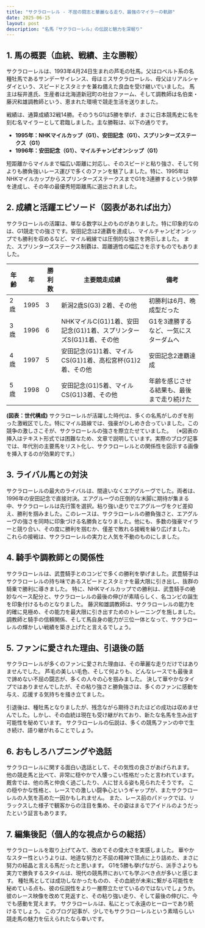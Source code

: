 ```yaml
---
title: "サクラローレル - 不屈の闘志と華麗なる走り、最強のマイラーの軌跡"
date: 2025-06-15
layout: post
description: "名馬『サクラローレル』の伝説と魅力を深堀り"
---
```


## 1. 馬の概要（血統、戦績、主な勝鞍）

サクラローレルは、1993年4月24日生まれの芦毛の牡馬。父はロベルト系の名種牡馬であるサンデーサイレンス、母はミスサクラローレル、母父はリアルシャダイという、スピードとスタミナを兼ね備えた良血を受け継いでいました。  馬主は桜井進氏、生産者は北海道新冠町の社台ファーム、そして調教師は名伯楽・藤沢和雄調教師という、恵まれた環境で競走生活を送りました。

戦績は、通算成績32戦14勝。そのうちG1は5勝を挙げ、まさに日本競馬史に名を刻む名マイラーとして君臨しました。主な勝鞍は、以下の通りです。

* **1995年：NHKマイルカップ（G1）、安田記念（G1）、スプリンターズステークス（G1）**
* **1996年：安田記念（G1）、マイルチャンピオンシップ（G1）**

短距離からマイルまで幅広い距離に対応し、そのスピードと粘り強さ、そして何よりも勝負強いレース運びで多くのファンを魅了しました。特に、1995年はNHKマイルカップからスプリンターズステークスまでG1を3連勝するという快挙を達成し、その年の最優秀短距離馬に選出されました。


## 2. 成績と活躍エピソード（図表があれば出力）

サクラローレルの活躍は、単なる数字以上のものがありました。特に印象的なのは、G1競走での強さです。安田記念は2連覇を達成し、マイルチャンピオンシップでも勝利を収めるなど、マイル戦線では圧倒的な強さを誇示しました。  また、スプリンターズステークス制覇は、距離適性の幅広さを示すものでもありました。

| 年齢 | 年   | 勝利数 | 主要競走成績                                                              | 備考                                                                        |
|-----|-----|-------|---------------------------------------------------------------------------|-----------------------------------------------------------------------------|
| 2歳  | 1995 | 3     | 新潟2歳S(G3) 2着、その他                                                | 初勝利は6月、晩成型だった                                                    |
| 3歳  | 1996 | 6     | NHKマイルC(G1)1着、安田記念(G1)1着、スプリンターズS(G1)1着、その他            | G1を3連勝するなど、一気にスターダムへ                                       |
| 4歳  | 1997 | 5     | 安田記念(G1)1着、マイルCS(G1)1着、高松宮杯(G1)2着、その他                      | 安田記念2連覇達成                                                           |
| 5歳  | 1998 | 0     | 安田記念(G1)5着、マイルCS(G1)3着、その他                                    | 年齢を感じさせる結果も、最後まで走り続けた                                  |


**(図表：世代構成)**  サクラローレルが活躍した時代は、多くの名馬がしのぎを削った激戦区でした。特にマイル路線では、強豪がひしめき合っていました。この競争の激しさこそが、サクラローレルの強さを際立たせていました。 （※図表の挿入はテキスト形式では困難なため、文章で説明しています。実際のブログ記事では、年代別の主要馬をリスト化し、サクラローレルとの関係性を図示する画像を挿入するのが効果的です。）


## 3. ライバル馬との対決

サクラローレルの最大のライバルは、間違いなくエアグルーヴでした。両者は、1996年の安田記念で直接対決。エアグルーヴの圧倒的な末脚に期待が集まる中、サクラローレルは先行策を選択。粘り強い走りでエアグルーヴをクビ差抑え、勝利を掴みました。このレースは、サクラローレルの勝負強さと、エアグルーヴの強さを同時に印象づける名勝負となりました。他にも、多数の強豪マイラーと競り合い、その度に勝利を掴むか、僅差で敗れる接戦を繰り広げました。  これらの接戦は、サクラローレルの実力と人気を不動のものにしました。


## 4. 騎手や調教師との関係性

サクラローレルは、武豊騎手とのコンビで多くの勝利を挙げました。武豊騎手はサクラローレルの持ち味であるスピードとスタミナを最大限に引き出し、抜群の騎乗で勝利に導きました。  特に、NHKマイルカップでの勝利は、武豊騎手の絶妙なペース配分と、サクラローレルの最後の伸びが素晴らしく、名コンビの誕生を印象付けるものとなりました。  藤沢和雄調教師は、サクラローレルの能力を的確に見極め、その能力を最大限に引き出すためのトレーニングを施しました。  調教師と騎手の信頼関係、そして馬自身の能力が三位一体となって、サクラローレルの輝かしい戦績を築き上げたと言えるでしょう。


## 5. ファンに愛された理由、引退後の話

サクラローレルが多くのファンに愛された理由は、その華麗な走りだけではありませんでした。  芦毛の美しい毛色、そして何よりも、どんなレースでも最後まで諦めない不屈の闘志が、多くの人々の心を掴みました。  決して華やかなタイプではありませんでしたが、その粘り強さと勝負強さは、多くのファンに感動を与え、応援する気持ちを掻き立てました。

引退後は、種牡馬となりましたが、残念ながら期待されたほどの成功は収めませんでした。しかし、その血統は現在も受け継がれており、新たな名馬を生み出す可能性を秘めています。  サクラローレルの伝説は、多くの競馬ファンの中で生き続け、語り継がれることでしょう。


## 6. おもしろハプニングや逸話

サクラローレルに関する面白い逸話として、その気性の良さがあげられます。  他の競走馬と比べて、非常に穏やかで人懐っこい性格だったと言われています。  厩舎では、他の馬と仲良く過ごしたり、人に甘える姿も見られたそうです。  この穏やかな性格と、レースでの激しい闘争心というギャップが、またサクラローレルの人気を高めた一因かもしれません。  また、レース前のパドックでは、リラックスした様子で観客からの注目を集め、その姿はまるでアイドルのようだったという証言もあります。


## 7. 編集後記（個人的な視点からの総括）

サクラローレルを取り上げてみて、改めてその偉大さを実感しました。  華やかなスター性というよりは、地道な努力と不屈の精神で頂点に上り詰めた、まさに努力の結晶と言える馬だったと思います。  G1を5勝も挙げながら、派手さよりも実力で勝負するスタイルは、現代の競馬界においても学ぶべき点が多いと感じます。  種牡馬としては成功しなかったものの、その血統が未来に繋がる可能性を秘めている点も、彼の伝説性をより一層際立たせているのではないでしょうか。  彼のレース映像を改めて見返すと、その粘り強い走り、そして最後の伸びに、今でも感動を覚えます。  サクラローレルは、私にとって永遠のヒーローであり続けるでしょう。  このブログ記事が、少しでもサクラローレルという素晴らしい競走馬の魅力を伝えられたなら幸いです。
